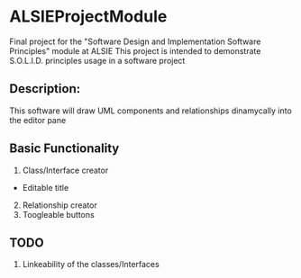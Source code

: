 # ALSIEProjectModule

Final project for the "Software Design and Implementation Software Principles" module at ALSIE
This project is intended to demonstrate S.O.L.I.D. principles usage in a software project

Description:
------------
This software will draw UML components and relationships dinamycally into the editor pane

Basic Functionality
--------------------
1. Class/Interface creator
  - Editable title
2. Relationship creator
3. Toogleable buttons

TODO
----
1. Linkeability of the classes/Interfaces